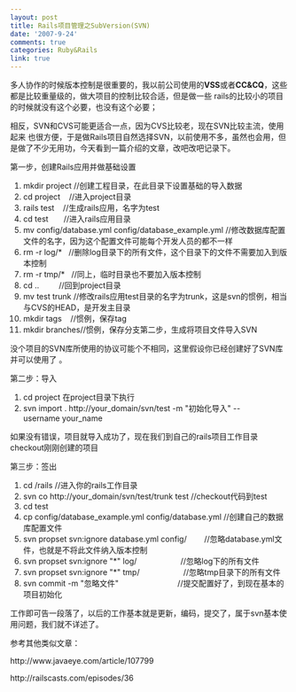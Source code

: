 ```yaml
---
layout: post
title: Rails项目管理之SubVersion(SVN)
date: '2007-9-24'
comments: true
categories: Ruby&Rails
link: true
---
```

<p>多人协作的时候版本控制是很重要的，我以前公司使用的<strong>VSS</strong>或者<strong>CC&amp;CQ</strong>，这些都是比较重量级的，做大项目的控制比较合适，但是做一些 rails的比较小的项目的时候就没有这个必要，也没有这个必要；</p>
<p>相反，SVN和CVS可能更适合一点，因为CVS比较老，现在SVN比较主流，使用起来 也很方便，于是做Rails项目自然选择SVN，以前使用不多，虽然也会用，但是做了不少无用功，今天看到一篇介绍的文章，改吧改吧记录下。</p>
<p>
<div class="codeText">
<div class="codeHead">第一步，创建Rails应用并做基础设置</div>
<ol start="1" class="dp-rb">
    <li class="alt"><span><span>mkdir&nbsp;project&nbsp;//创建工程目录，在此目录下设置基础的导入数据&nbsp;&nbsp;</span></span></li>
    <li class=""><span>cd&nbsp;project&nbsp;&nbsp;&nbsp;&nbsp;//进入project目录&nbsp;&nbsp;</span></li>
    <li class="alt"><span>rails&nbsp;test&nbsp;&nbsp;&nbsp;&nbsp;//生成rails应用，名字为test&nbsp;&nbsp;</span></li>
    <li class=""><span>cd&nbsp;test&nbsp;&nbsp;&nbsp;&nbsp;&nbsp;&nbsp;&nbsp;//进入rails应用目录&nbsp;&nbsp;</span></li>
    <li class="alt"><span>mv&nbsp;config/database.yml&nbsp;config/database_example.yml&nbsp;//修改数据库配置文件的名字，因为这个配置文件可能每个开发人员的都不一样&nbsp;&nbsp;</span></li>
    <li class=""><span>rm&nbsp;-r&nbsp;log/*&nbsp;&nbsp;&nbsp;//删除log目录下的所有文件，这个目录下的文件不需要加入到版本控制&nbsp;&nbsp;</span></li>
    <li class="alt"><span>rm&nbsp;-r&nbsp;tmp/*&nbsp;&nbsp;&nbsp;//同上，临时目录也不要加入版本控制&nbsp;&nbsp;</span></li>
    <li class=""><span>cd&nbsp;..&nbsp;&nbsp;&nbsp;&nbsp;&nbsp;&nbsp;&nbsp;&nbsp;&nbsp;//回到project目录&nbsp;&nbsp;</span></li>
    <li class="alt"><span>mv&nbsp;test&nbsp;trunk&nbsp;//修改rails应用test目录的名字为trunk，这是svn的惯例，相当与CVS的HEAD，是开发主目录&nbsp;&nbsp;</span></li>
    <li class=""><span>mkdir&nbsp;tags&nbsp;&nbsp;&nbsp;&nbsp;//惯例，保存tag&nbsp;&nbsp;</span></li>
    <li class=""><span>mkdir&nbsp;branches//惯例，保存分支第二步，生成将项目文件导入SVN&nbsp;&nbsp;&nbsp;</span></li>
</ol>
</div>
<span>没个项目的SVN库所使用的协议可能个不相同，这里假设你已经创建好了SVN库并可以使用了 。</span></p>
<p><span>
<div class="codeText">
<div class="codeHead">第二步：导入</div>
<ol start="1" class="dp-rb">
    <li class="alt"><span><span>cd&nbsp;project&nbsp;在project目录下执行&nbsp;&nbsp;</span></span></li>
    <li class=""><span>svn&nbsp;import&nbsp;.&nbsp;http://your_domain/svn/test&nbsp;-m&nbsp;<span class="string">&quot;初始化导入&quot;</span><span> --username&nbsp;your_name&nbsp;&nbsp;</span></span></li>
</ol>
</div>
如果没有错误，项目就导入成功了，现在我们到自己的rails项目工作目录checkout刚刚创建的项目<br />
</span></p>
<p><span>
<div class="codeText">
<div class="codeHead"><span>第三步：签出</span></div>
<ol start="1" class="dp-xml">
    <li class="alt"><span><span>cd&nbsp;/rails&nbsp;//进入你的rails工作目录&nbsp;&nbsp;</span></span></li>
    <li class=""><span>svn&nbsp;co&nbsp;http://your_domain/svn/test/trunk&nbsp;test&nbsp;//checkout代码到test&nbsp;&nbsp;</span></li>
    <li class="alt"><span>cd&nbsp;test&nbsp;&nbsp;</span></li>
    <li class=""><span>cp&nbsp;config/database_example.yml&nbsp;config/database.yml&nbsp;//创建自己的数据库配置文件&nbsp;&nbsp;</span></li>
    <li class="alt"><span>svn&nbsp;propset&nbsp;svn:ignore&nbsp;database.yml&nbsp;config/&nbsp;&nbsp;&nbsp;&nbsp;&nbsp;&nbsp;&nbsp;&nbsp;//忽略database.yml文件，也就是不将此文件纳入版本控制&nbsp;&nbsp;</span></li>
    <li class=""><span>svn&nbsp;propset&nbsp;svn:ignore&nbsp;&quot;*&quot;&nbsp;log/&nbsp;&nbsp;&nbsp;&nbsp;&nbsp;&nbsp;&nbsp;&nbsp;&nbsp;&nbsp;&nbsp;&nbsp;&nbsp;&nbsp;&nbsp;&nbsp;&nbsp;&nbsp;&nbsp;&nbsp;//忽略log下的所有文件&nbsp;&nbsp;</span></li>
    <li class="alt"><span>svn&nbsp;propset&nbsp;svn:ignore&nbsp;&quot;*&quot;&nbsp;tmp/&nbsp;&nbsp;&nbsp;&nbsp;&nbsp;&nbsp;&nbsp;&nbsp;&nbsp;&nbsp;&nbsp;&nbsp;&nbsp;&nbsp;&nbsp;&nbsp;&nbsp;&nbsp;&nbsp;&nbsp;//忽略tmp目录下的所有文件&nbsp;&nbsp;</span></li>
    <li class=""><span>svn&nbsp;commit&nbsp;-m&nbsp;&quot;忽略文件&quot;&nbsp;&nbsp;&nbsp;&nbsp;&nbsp;&nbsp;&nbsp;&nbsp;&nbsp;&nbsp;&nbsp;&nbsp;&nbsp;&nbsp;&nbsp;&nbsp;&nbsp;&nbsp;&nbsp;&nbsp;&nbsp;&nbsp;&nbsp;&nbsp;&nbsp;&nbsp;&nbsp;//提交配置好了，到现在基本的项目初始化&nbsp; <br />
    </span></li>
</ol>
</div>
工作即可告一段落了，以后的工作基本就是更新，编码，提交了，属于svn基本使用问题，我们就不详述了。 <br />
</span></p>
<p><span>参考其他类似文章：</span></p>
<p><span>http://www.javaeye.com/article/107799</span></p>
<p><span>http://railscasts.com/episodes/36<br />
</span></p>
